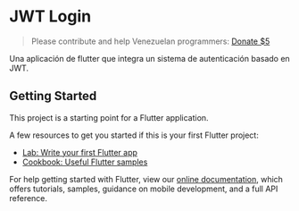 # JWT Login

> Please contribute and help Venezuelan programmers:
> [Donate $5](https://www.paypal.com/cgi-bin/webscr?cmd=_donations&business=gregori.pineres02@gmail.com&item_name=Saving%20Venezuelan%20programmers&amount=5.00&currency_code=USD)

Una aplicación de flutter que integra un sistema de autenticación basado en JWT.

## Getting Started

This project is a starting point for a Flutter application.

A few resources to get you started if this is your first Flutter project:

- [Lab: Write your first Flutter app](https://flutter.dev/docs/get-started/codelab)
- [Cookbook: Useful Flutter samples](https://flutter.dev/docs/cookbook)

For help getting started with Flutter, view our
[online documentation](https://flutter.dev/docs), which offers tutorials,
samples, guidance on mobile development, and a full API reference.
